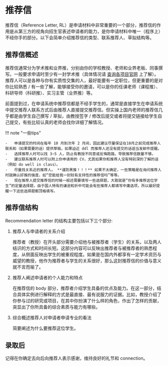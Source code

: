 # 推荐信

推荐信（Reference Letter, RL）是申请材料中非常重要的一个部分，推荐信的作用是从第三方的视角向招生官表述申请者的能力，是你申请材料中唯一（程序上）不经你手的部分。以下会简单介绍推荐信的类型、联系推荐人、草拟结构等。

## 推荐信概述

推荐信通常分为学术推和业界推，分别由你的学校教授、老师和业界老板、同事撰写。一般要求申请时至少有一封学术推（具体情况请 [查询各项目官网](../../preface/location/) 上了解）。推荐人可以是各种与你有实质性交集的人，最好能要有一定职位，但更重要的是对你比较熟悉 / 有一些了解，能够接受你的邀请，可以是你的任课老师（课程推）、科研导师（科研推）、实习主管（业界推）等。

前面提到过，在申请系统中推荐信都是不经手学生的，通常是直接学生在申请系统中提交推荐人联系方式后由推荐人直接提交推荐信。但实操上国内老师的推荐信几乎都是由学生自己撰写 / 草拟，由教授签字 / 修改后提交或者将提交链接给学生自己提交，有些比较认真的老师会找你详细了解情况。

!!! note "一些tips"

    -   申请提交的时间在每年 10 月到次年 2 月间，因此建议尽量保证在10月之前完成推荐人联系和（如果需要的话）提供草稿，如果迫近 ddl 而推荐人还没有提交的话适当发邮件提醒。
    -   选择推荐人时可以找 3~5 人，防止有教授不同意或反悔跑路，导致推荐信数量不够。
    -   建议联系推荐人时可以附上你申请用的 CV，尤其如果你和推荐人没有特别深的了解的话（例如 do well in class）。
    -   尽量找关系近的推荐人。 **谨防黑推！！！** 如果不太确定，一些策略是在询问推荐人时就确认好推的强度，如“您能给我一封较有支持性的推荐信吗”等等。
    -   现在推荐人提交推荐信的时候一般还需要填写一些选择题，大致就是“你有多推荐这位学生”的定量选择题，由于国人特有的谦逊和折中可能会有些推荐人都填写中庸选项，所以最好提醒一下这些选择题都顶格填写。


## 推荐信结构

Recommendation letter 的结构主要包括以下三个部分:

1.  推荐人与申请者的关系介绍

    推荐者（教授）在开头部分需要介绍他与被推荐者（学生）的关系，以及两人结识的方式和时间长短。这部分内容可以反映出推荐者与被推荐者的熟悉程度，从侧面反映出学生的被重视程度。如果是在国内外都享有一定学术资历与威望的教授，他作为推荐者与学生的关系很好，那么这封推荐信的价值与意义就不言而喻了。
    
2.  推荐人阐述申请者的个人能力和特点

    在推荐信的 body 部分，推荐者介绍学生具备的优点及能力。在这一部分，结合具体实例进行解释的方式是最直接、最有说服力的证据。比如，教授介绍了你参与过的研究或项目，在其中你扮演了什么样的角色，作出了怎样的贡献，突显出了你所具备的综合素质与能力有哪些。

3.  综合概述推荐人对申请者申请专业的看法

    简要阐述为什么要推荐这位学生。

## 录取后

记得在你确定去向后向推荐人表示感谢，维持良好的礼节和 connection。
